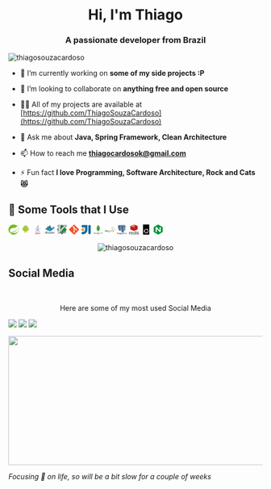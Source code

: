<h1 align="center">Hi, I'm Thiago</h1>
<h3 align="center">A passionate developer from Brazil</h3>
<p align="left"> <img src="https://komarev.com/ghpvc/?username=ThiagoSouzaCardoso" alt="thiagosouzacardoso" /> </p>

- 🔭 I’m currently working on **some of my side projects :P**

- 👯 I’m looking to collaborate on **anything free and open source**

- 👨‍💻 All of my projects are available at [https://github.com/ThiagoSouzaCardoso](https://github.com/ThiagoSouzaCardoso)

- 💬 Ask me about **Java, Spring Framework, Clean Architecture**

- 📫 How to reach me **thiagocardosok@gmail.com**

- ⚡ Fun fact **I love Programming, Software Architecture, Rock and Cats 😻**
<h2>🚀 Some Tools that I Use</h2>
<p align="left">
  <img src="https://raw.githubusercontent.com/devicons/devicon/master/icons/spring/spring-original.svg" alt="spring" width="20" height="20"/> 
  <img src="https://raw.githubusercontent.com/devicons/devicon/master/icons/android/android-original-wordmark.svg" alt="android" width="20" height="20"/> 
  <img src="https://raw.githubusercontent.com/devicons/devicon/master/icons/java/java-original-wordmark.svg" alt="java" width="20" height="20"/>
  <img src="https://raw.githubusercontent.com/devicons/devicon/master/icons/docker/docker-original-wordmark.svg" alt="docker" width="20" height="20"/> 
  <img src="https://raw.githubusercontent.com/devicons/devicon/master/icons/vim/vim-original.svg" alt="vim" width="20" height="20"/> 
  <img src="https://raw.githubusercontent.com/devicons/devicon/master/icons/git/git-original.svg" alt="git" width="20" height="20"/> 
  <img src="https://raw.githubusercontent.com/devicons/devicon/master/icons/intellij/intellij-original.svg" alt="intellij" width="20" height="20"/> 
  <img src="https://raw.githubusercontent.com/devicons/devicon/master/icons/mongodb/mongodb-original-wordmark.svg" alt="mongodb" width="20" height="20"/> 
  <img src="https://raw.githubusercontent.com/devicons/devicon/master/icons/mysql/mysql-original-wordmark.svg" alt="mysql" width="20" height="20"/> 
  <img src="https://raw.githubusercontent.com/devicons/devicon/master/icons/postgresql/postgresql-original-wordmark.svg" alt="postgresql" width="20" height="20"/>            <img src="https://raw.githubusercontent.com/devicons/devicon/master/icons/redis/redis-original-wordmark.svg" alt="redis" width="20" height="20"/> 
  <img src="https://raw.githubusercontent.com/devicons/devicon/master/icons/ubuntu/ubuntu-plain.svg" alt="ubuntu" width="20" height="20"/> 
  <img src="https://raw.githubusercontent.com/devicons/devicon/master/icons/nginx/nginx-original.svg" alt="nginx" width="20" height="20"/></p><p align="center"> 
  <img src="https://github-readme-stats-five-lyart.vercel.app/api?username=ThiagoSouzaCardoso&show_icons=true" alt="thiagosouzacardoso" /> </p>

<p align="center">
  <h2>Social Media</h2>
<br>
<p align="center">Here are some of my most used Social Media</p>

[![](https://img.shields.io/badge/-linkedin-0073B1?style=flat-square)](https://www.linkedin.com/in/thiago-cardoso/)
[![](https://img.shields.io/badge/-twitter-1C9CEA?style=flat-square)](https://twitter.com/thiagoscardoso)
[![](https://img.shields.io/badge/-badges-2D4E00?style=flat-square)](https://www.credly.com/users/thiago-souza-cardoso/badges)

<img src="https://blog.sympla.com.br/wp-content/uploads/2018/11/Morpheus_come_at_me_bro-1.gif" align="center" width="640 " height="256">


_Focusing 🎯 on life, so will be a bit slow for a couple of weeks_



